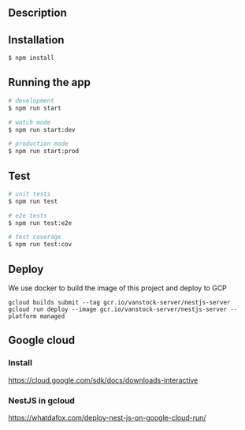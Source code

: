 
## Description



## Installation

```bash
$ npm install
```

## Running the app

```bash
# development
$ npm run start

# watch mode
$ npm run start:dev

# production mode
$ npm run start:prod
```

## Test

```bash
# unit tests
$ npm run test

# e2e tests
$ npm run test:e2e

# test coverage
$ npm run test:cov
```

## Deploy
We use docker to build the image of this project and deploy to GCP
```
gcloud builds submit --tag gcr.io/vanstock-server/nestjs-server
gcloud run deploy --image gcr.io/vanstock-server/nestjs-server --platform managed
```

## Google cloud 

### Install 
https://cloud.google.com/sdk/docs/downloads-interactive

### NestJS in gcloud
https://whatdafox.com/deploy-nest-js-on-google-cloud-run/
